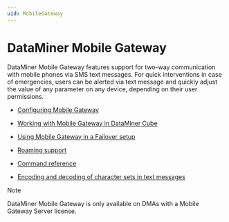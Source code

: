 ```yaml
---
uid: MobileGateway
---
```


# DataMiner Mobile Gateway

DataMiner Mobile Gateway features support for two-way communication with mobile phones via SMS text messages. For quick interventions in case of emergencies, users can be alerted via text message and quickly adjust the value of any parameter on any device, depending on their user permissions.

- [Configuring Mobile Gateway](xref:Configuring_Mobile_Gateway)

- [Working with Mobile Gateway in DataMiner Cube](xref:Working_with_Mobile_Gateway_in_DataMiner_Cube)

- [Using Mobile Gateway in a Failover setup](xref:Using_Mobile_Gateway_in_a_Failover_setup)

- [Roaming support](xref:Roaming_support)

- [Command reference](xref:Command_reference)

- [Encoding and decoding of character sets in text messages](xref:Encoding_and_decoding_of_character_sets_in_text_messages)

> [!NOTE]
> DataMiner Mobile Gateway is only available on DMAs with a Mobile Gateway Server license.
